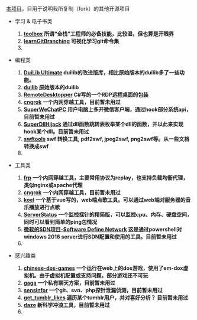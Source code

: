 [本项目](https://github.com/alphonsetai/MyForkProjectInGithub)，目用于说明我所复制（fork）的其他开源项目

- 学习 & 电子书类
	1. **[toolbox](https://github.com/alphonsetai/toolbox)
	所谓“全栈”工程师的必备技能，比较湿，但也算是开眼界**
	2. **[learnGitBranching](https://github.com/alphonsetai/learnGitBranching)
	可视化学习git命令集**
	3. 

- 编程类
	
	1. **[DuiLib Ultimate](https://github.com/qdtroy/DuiLib_Ultimate)
	duilib的改进版库，相比原始版本的duilib多了一些功能。**
	2. **[duilib](https://github.com/alphonsetai/duilib)
	原始版本的duilib**
	3. **[RemoteDesktopper](https://github.com/alphonsetai/RemoteDesktopper)
	C#写的一个RDP远程桌面的包装**
	4. **[cngrok](https://github.com/alphonsetai/cngrok)
	一个内网穿越工具，目前暂未用过**
	5. **[SuperWeChatPC](https://github.com/alphonsetai/SuperWeChatPC)
	用户电脑上多开微信客户端，通过hook部分系统api，目前暂未用过**
	6. **[SuperDllHijack](https://github.com/alphonsetai/SuperDllHijack)
	通过dll函数跳转表枚举某个dll的函数，并以此来实现hook某个dll。目前暂未用过**
	7. **[swftools](https://github.com/alphonsetai/swftools)
	swf 转换工具, pdf2swf, jpeg2swf, png2swf等。从一些文档转换成swf**
	8. 

- 工具类

	1. **[frp](https://github.com/alphonsetai/frp)
	一个内网穿越工具，主要常用协议为replay，也支持负载均衡代理，类似nginx或apache代理**
	2. **[cngrok](https://github.com/alphonsetai/cngrok)
	一个内网穿越工具，目前暂未用过**
	3. **[koel](https://github.com/alphonsetai/koel)
	一个基于vue写的，web端点歌工具。可以通过web端对服务器的音乐播放进行点歌**
	4. **[ServerStatus](https://github.com/alphonsetai/ServerStatus-1)
	一个监控探针的精简版，可以监控cpu、内存、硬盘空间，同时可以看到简单的ping包情况**
	5. **[微软的SDN项目-Software Define Network](https://github.com/alphonsetai/SDN)
	这是通过powershell对windows 2016 server进行SDN配置和使用的工具。目前暂未用过**
	6. 

- 感兴趣类

	1. **[chinese-dos-games](https://github.com/rwv/chinese-dos-games)
	一个运行在web上的dos游戏，使用了em-dox虚拟机。由于虚拟机配置或支持问题，部分游戏还不可玩**
	2. **[gaga](https://github.com/alphonsetai/gaga)
	一个私有聊天方案，目前暂未用过**
	3. **[sensinfor](https://github.com/alphonsetai/sensinfor)
	一个git、svn、php探针泄漏侦测，目前暂未用过**
	4. **[get_tumblr_likes](https://github.com/alphonsetai/get_tumblr_likes)
	遍历某个tumblr用户，并对喜好分析？ 目前暂未用过**
	5. **[daze](https://github.com/alphonsetai/daze)
	新科学冲浪工具，目前暂未用过**
	6. 
